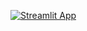 [![Streamlit App](https://static.streamlit.io/badges/streamlit_badge_black_white.svg)](https://share.streamlit.io/bihshtein/garmin/main/main.py)